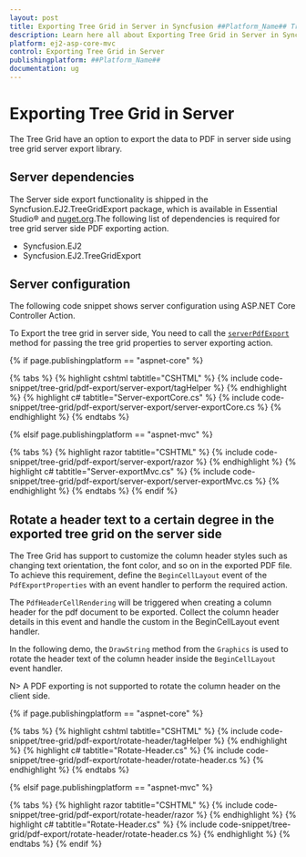 ```yaml
---
layout: post
title: Exporting Tree Grid in Server in Syncfusion ##Platform_Name## Tree Grid Component
description: Learn here all about Exporting Tree Grid in Server in Syncfusion ##Platform_Name## Tree Grid Component of Syncfusion Essential JS 2 and more.
platform: ej2-asp-core-mvc
control: Exporting Tree Grid in Server
publishingplatform: ##Platform_Name##
documentation: ug
---
```



# Exporting Tree Grid in Server

The Tree Grid have an option to export the data to PDF in server side using tree grid server export library.

## Server dependencies

The Server side export functionality is shipped in the Syncfusion.EJ2.TreeGridExport package, which is available in Essential Studio&reg; and [nuget.org](https://www.nuget.org/).The following list of dependencies is required for tree grid server side PDF exporting action.

* Syncfusion.EJ2
* Syncfusion.EJ2.TreeGridExport

## Server configuration

The following code snippet shows server configuration using ASP.NET Core Controller Action.

To Export the tree grid in server side, You need to call the [`serverPdfExport`](https://ej2.syncfusion.com/documentation/api/treegrid/#serverpdfexport) method for passing the tree grid properties to server exporting action.

{% if page.publishingplatform == "aspnet-core" %}

{% tabs %}
{% highlight cshtml tabtitle="CSHTML" %}
{% include code-snippet/tree-grid/pdf-export/server-export/tagHelper %}
{% endhighlight %}
{% highlight c# tabtitle="Server-exportCore.cs" %}
{% include code-snippet/tree-grid/pdf-export/server-export/server-exportCore.cs %}
{% endhighlight %}
{% endtabs %}

{% elsif page.publishingplatform == "aspnet-mvc" %}

{% tabs %}
{% highlight razor tabtitle="CSHTML" %}
{% include code-snippet/tree-grid/pdf-export/server-export/razor %}
{% endhighlight %}
{% highlight c# tabtitle="Server-exportMvc.cs" %}
{% include code-snippet/tree-grid/pdf-export/server-export/server-exportMvc.cs %}
{% endhighlight %}
{% endtabs %}
{% endif %}

## Rotate a header text to a certain degree in the exported tree grid on the server side

The Tree Grid has support to customize the column header styles such as changing text orientation, the font color, and so on in the exported PDF file. To achieve this requirement, define the `BeginCellLayout` event of the `PdfExportProperties` with an event handler to perform the required action.

The `PdfHeaderCellRendering` will be triggered when creating a column header for the pdf document to be exported. Collect the column header details in this event and handle the custom in the BeginCellLayout event handler.

In the following demo, the `DrawString` method from the `Graphics` is used to rotate the header text of the column header inside the `BeginCellLayout` event handler.

N> A PDF exporting is not supported to rotate the column header on the client side.

{% if page.publishingplatform == "aspnet-core" %}

{% tabs %}
{% highlight cshtml tabtitle="CSHTML" %}
{% include code-snippet/tree-grid/pdf-export/rotate-header/tagHelper %}
{% endhighlight %}
{% highlight c# tabtitle="Rotate-Header.cs" %}
{% include code-snippet/tree-grid/pdf-export/rotate-header/rotate-header.cs %}
{% endhighlight %}
{% endtabs %}

{% elsif page.publishingplatform == "aspnet-mvc" %}

{% tabs %}
{% highlight razor tabtitle="CSHTML" %}
{% include code-snippet/tree-grid/pdf-export/rotate-header/razor %}
{% endhighlight %}
{% highlight c# tabtitle="Rotate-Header.cs" %}
{% include code-snippet/tree-grid/pdf-export/rotate-header/rotate-header.cs %}
{% endhighlight %}
{% endtabs %}
{% endif %}